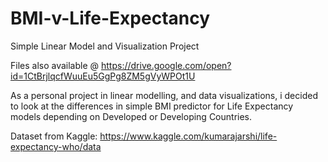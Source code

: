 # BMI-v-Life-Expectancy
Simple Linear Model and Visualization Project

Files also available @ https://drive.google.com/open?id=1CtBrjlqcfWuuEu5GgPg8ZM5gVyWPOt1U

As a personal project in linear modelling, and data visualizations, i decided to look at the differences in simple BMI predictor for Life Expectancy models depending on Developed or Developing Countries.

Dataset from Kaggle:
https://www.kaggle.com/kumarajarshi/life-expectancy-who/data
